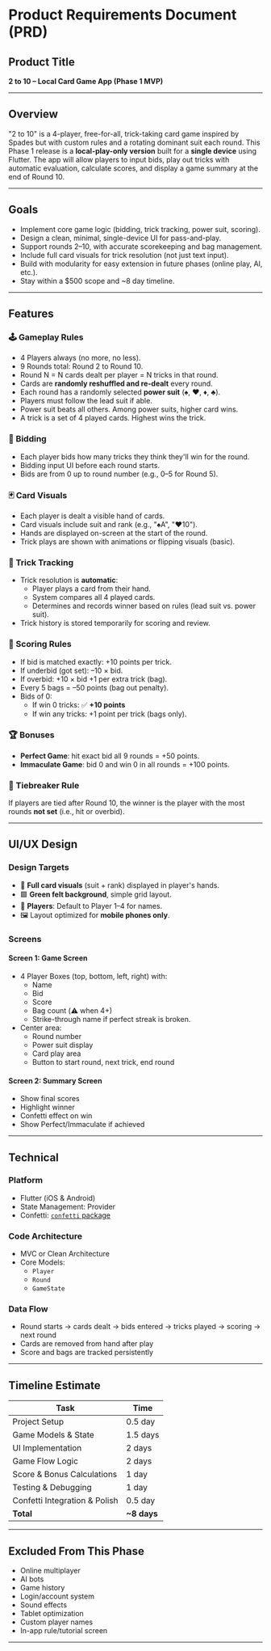# Product Requirements Document (PRD)

## Product Title
**2 to 10 – Local Card Game App (Phase 1 MVP)**

---

## Overview

"2 to 10" is a 4-player, free-for-all, trick-taking card game inspired by Spades but with custom rules and a rotating dominant suit each round. This Phase 1 release is a **local-play-only version** built for a **single device** using Flutter. The app will allow players to input bids, play out tricks with automatic evaluation, calculate scores, and display a game summary at the end of Round 10.

---

## Goals

- Implement core game logic (bidding, trick tracking, power suit, scoring).
- Design a clean, minimal, single-device UI for pass-and-play.
- Support rounds 2–10, with accurate scorekeeping and bag management.
- Include full card visuals for trick resolution (not just text input).
- Build with modularity for easy extension in future phases (online play, AI, etc.).
- Stay within a $500 scope and ~8 day timeline.

---

## Features

### 🕹 Gameplay Rules
- 4 Players always (no more, no less).
- 9 Rounds total: Round 2 to Round 10.
- Round N = N cards dealt per player = N tricks in that round.
- Cards are **randomly reshuffled and re-dealt** every round.
- Each round has a randomly selected **power suit** (♠, ♥, ♦, ♣).
- Players must follow the lead suit if able.
- Power suit beats all others. Among power suits, higher card wins.
- A trick is a set of 4 played cards. Highest wins the trick.

### 🎯 Bidding
- Each player bids how many tricks they think they'll win for the round.
- Bidding input UI before each round starts.
- Bids are from 0 up to round number (e.g., 0–5 for Round 5).

### 🃏 Card Visuals
- Each player is dealt a visible hand of cards.
- Card visuals include suit and rank (e.g., "♠A", "♥10").
- Hands are displayed on-screen at the start of the round.
- Trick plays are shown with animations or flipping visuals (basic).

### 🤖 Trick Tracking
- Trick resolution is **automatic**:
  - Player plays a card from their hand.
  - System compares all 4 played cards.
  - Determines and records winner based on rules (lead suit vs. power suit).
- Trick history is stored temporarily for scoring and review.

### 🧾 Scoring Rules
- If bid is matched exactly: +10 points per trick.
- If underbid (got set): –10 × bid.
- If overbid: +10 × bid +1 per extra trick (bag).
- Every 5 bags = –50 points (bag out penalty).
- Bids of 0:
  - If win 0 tricks: ✅ **+10 points**
  - If win any tricks: +1 point per trick (bags only).

### 🏆 Bonuses
- **Perfect Game**: hit exact bid all 9 rounds = +50 points.
- **Immaculate Game**: bid 0 and win 0 in all rounds = +100 points.

### 🤝 Tiebreaker Rule
If players are tied after Round 10, the winner is the player with the most rounds **not set** (i.e., hit or overbid).

---

## UI/UX Design

### Design Targets
- 🎨 **Full card visuals** (suit + rank) displayed in player's hands.
- 🟩 **Green felt background**, simple grid layout.
- 🧍 **Players**: Default to Player 1–4 for names.
- 🖼️ Layout optimized for **mobile phones only**.

### Screens

#### Screen 1: Game Screen
- 4 Player Boxes (top, bottom, left, right) with:
  - Name
  - Bid
  - Score
  - Bag count (⚠️ when 4+)
  - Strike-through name if perfect streak is broken.
- Center area:
  - Round number
  - Power suit display
  - Card play area
  - Button to start round, next trick, end round

#### Screen 2: Summary Screen
- Show final scores
- Highlight winner
- Confetti effect on win
- Show Perfect/Immaculate if achieved

---

## Technical

### Platform
- Flutter (iOS & Android)
- State Management: Provider
- Confetti: [`confetti` package](https://pub.dev/packages/confetti)

### Code Architecture
- MVC or Clean Architecture
- Core Models:
  - `Player`
  - `Round`
  - `GameState`

### Data Flow
- Round starts → cards dealt → bids entered → tricks played → scoring → next round
- Cards are removed from hand after play
- Score and bags are tracked persistently

---

## Timeline Estimate

| Task                           | Time      |
|--------------------------------|-----------|
| Project Setup                  | 0.5 day   |
| Game Models & State            | 1.5 days  |
| UI Implementation              | 2 days    |
| Game Flow Logic                | 2 days    |
| Score & Bonus Calculations     | 1 day     |
| Testing & Debugging            | 1 day     |
| Confetti Integration & Polish  | 0.5 day   |
| **Total**                      | **~8 days**|

---

## Excluded From This Phase
- Online multiplayer
- AI bots
- Game history
- Login/account system
- Sound effects
- Tablet optimization
- Custom player names
- In-app rule/tutorial screen

---
